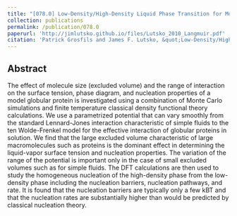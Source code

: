 ```yaml
---
title: "[078.0] Low-Density/High-Density Liquid Phase Transition for Model Globular Proteins"
collection: publications
permalink: /publication/078.0
paperurl: 'http://jimlutsko.github.io/files/Lutsko_2010_Langmuir.pdf'
citation: 'Patrick Grosfils and James F. Lutsko, &quot;Low-Density/High-Density Liquid Phase Transition for Model Globular Proteins&quot;, <i>Langmuir</i>, <strong>26</strong>, 8510 (2010)'
---
```

Abstract
---
The effect of molecule size (excluded volume) and the range of interaction on the surface tension, phase diagram, and nucleation properties of a model globular protein is investigated using a combination of Monte Carlo simulations and finite temperature classical density functional theory calculations. We use a parametrized potential that can vary smoothly from the standard Lennard-Jones interaction characteristic of simple fluids to the ten Wolde-Frenkel model for the effective interaction of globular proteins in solution. We find that the large excluded volume characteristic of large macromolecules such as proteins is the dominant effect in determining the liquid-vapor surface tension and nucleation properties. The variation of the range of the potential is important only in the case of small excluded volumes such as for simple fluids. The DFT calculations are then used to study the homogeneous nucleation of the high-density phase from the low-density phase including the nucleation barriers, nucleation pathways, and rate. It is found that the nucleation barriers are typically only a few kBT and that the nucleation rates are substantially higher than would be predicted by classical nucleation theory.
